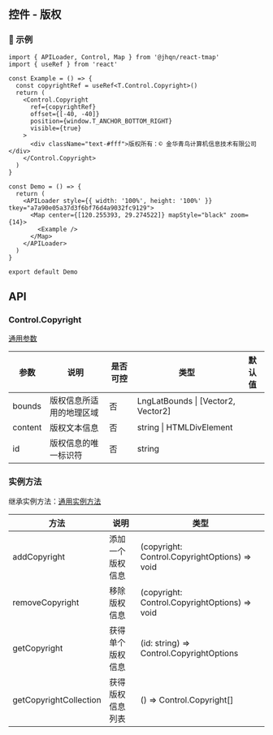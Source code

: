 ## 控件 - 版权

### 🔨 示例

```tsx
import { APILoader, Control, Map } from '@jhqn/react-tmap'
import { useRef } from 'react'

const Example = () => {
  const copyrightRef = useRef<T.Control.Copyright>()
  return (
    <Control.Copyright
      ref={copyrightRef}
      offset={[-40, -40]}
      position={window.T_ANCHOR_BOTTOM_RIGHT}
      visible={true}
    >
      <div className="text-#fff">版权所有：© 金华青鸟计算机信息技术有限公司</div>
    </Control.Copyright>
  )
}

const Demo = () => {
  return (
    <APILoader style={{ width: '100%', height: '100%' }} tkey="a7a90e05a37d3f6bf76d4a9032fc9129">
      <Map center={[120.255393, 29.274522]} mapStyle="black" zoom={14}>
        <Example />
      </Map>
    </APILoader>
  )
}

export default Demo
```

## API

### Control.Copyright

[通用参数](/packages/react/src/control/index.zh-CN.md#control)

| 参数    | 说明                     | 是否可控 | 类型                               | 默认值 |
| ------- | ------------------------ | -------- | ---------------------------------- | ------ |
| bounds  | 版权信息所适用的地理区域 | 否       | LngLatBounds \| [Vector2, Vector2] |        |
| content | 版权文本信息             | 否       | string \| HTMLDivElement           |        |
| id      | 版权信息的唯一标识符     | 否       | string                             |        |

### 实例方法

继承实例方法：[通用实例方法](/packages/react/src/control/index.zh-CN.md#实例方法)

| 方法                   | 说明             | 类型                                          |
| ---------------------- | ---------------- | --------------------------------------------- |
| addCopyright           | 添加一个版权信息 | (copyright: Control.CopyrightOptions) => void |
| removeCopyright        | 移除版权信息     | (copyright: Control.CopyrightOptions) => void |
| getCopyright           | 获得单个版权信息 | (id: string) => Control.CopyrightOptions      |
| getCopyrightCollection | 获得版权信息列表 | () =>  Control.Copyright[]                    |

